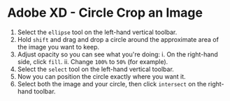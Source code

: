 # Adobe XD - Circle Crop an Image

1. Select the `ellipse` tool on the left-hand vertical toolbar.
2. Hold `shift` and drag and drop a circle around the approximate area of the image you want to keep.
3. Adjust opacity so you can see what you're doing:
  i. On the right-hand side, click `fill`.
  ii. Change `100%` to `50%` (for example).
4. Select the `select` tool on the left-hand vertical toolbar.
5. Now you can position the circle exactly where you want it.
6. Select both the image and your circle, then click `intersect` on the right-hand toolbar.